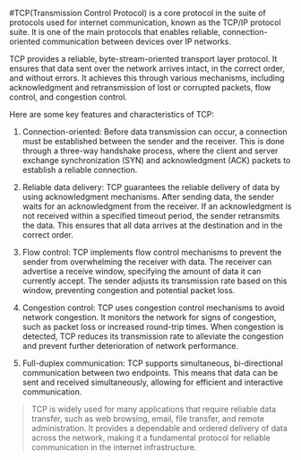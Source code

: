 #TCP(Transmission Control Protocol) is a core protocol in the suite of protocols used for internet communication, known as the TCP/IP protocol suite. It is one of the main protocols that enables reliable, connection-oriented communication between devices over IP networks.

TCP provides a reliable, byte-stream-oriented transport layer protocol. It ensures that data sent over the network arrives intact, in the correct order, and without errors. It achieves this through various mechanisms, including acknowledgment and retransmission of lost or corrupted packets, flow control, and congestion control.

Here are some key features and characteristics of TCP:

1. Connection-oriented: Before data transmission can occur, a connection must be established between the sender and the receiver. This is done through a three-way handshake process, where the client and server exchange synchronization (SYN) and acknowledgment (ACK) packets to establish a reliable connection.
    
2. Reliable data delivery: TCP guarantees the reliable delivery of data by using acknowledgment mechanisms. After sending data, the sender waits for an acknowledgment from the receiver. If an acknowledgment is not received within a specified timeout period, the sender retransmits the data. This ensures that all data arrives at the destination and in the correct order.
    
3. Flow control: TCP implements flow control mechanisms to prevent the sender from overwhelming the receiver with data. The receiver can advertise a receive window, specifying the amount of data it can currently accept. The sender adjusts its transmission rate based on this window, preventing congestion and potential packet loss.
    
4. Congestion control: TCP uses congestion control mechanisms to avoid network congestion. It monitors the network for signs of congestion, such as packet loss or increased round-trip times. When congestion is detected, TCP reduces its transmission rate to alleviate the congestion and prevent further deterioration of network performance.
    
5. Full-duplex communication: TCP supports simultaneous, bi-directional communication between two endpoints. This means that data can be sent and received simultaneously, allowing for efficient and interactive communication.
    

> TCP is widely used for many applications that require reliable data transfer, such as web browsing, email, file transfer, and remote administration. It provides a dependable and ordered delivery of data across the network, making it a fundamental protocol for reliable communication in the internet infrastructure.